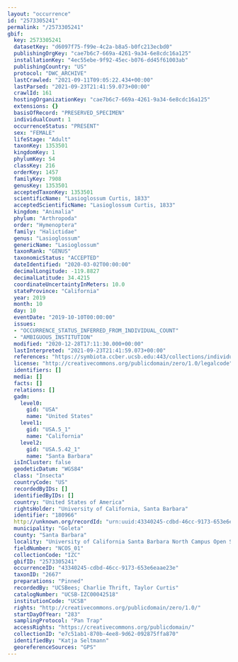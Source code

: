 ```yaml
---
layout: "occurrence"
id: "2573305241"
permalink: "/2573305241"
gbif:
  key: 2573305241
  datasetKey: "d6097f75-f99e-4c2a-b8a5-b0fc213ecbd0"
  publishingOrgKey: "cae7b6c7-669a-4261-9a34-6e8cdc16a125"
  installationKey: "4ec55ebe-9f92-45ec-b076-dd45f61003ab"
  publishingCountry: "US"
  protocol: "DWC_ARCHIVE"
  lastCrawled: "2021-09-11T09:05:22.434+00:00"
  lastParsed: "2021-09-23T21:41:59.073+00:00"
  crawlId: 161
  hostingOrganizationKey: "cae7b6c7-669a-4261-9a34-6e8cdc16a125"
  extensions: {}
  basisOfRecord: "PRESERVED_SPECIMEN"
  individualCount: 1
  occurrenceStatus: "PRESENT"
  sex: "FEMALE"
  lifeStage: "Adult"
  taxonKey: 1353501
  kingdomKey: 1
  phylumKey: 54
  classKey: 216
  orderKey: 1457
  familyKey: 7908
  genusKey: 1353501
  acceptedTaxonKey: 1353501
  scientificName: "Lasioglossum Curtis, 1833"
  acceptedScientificName: "Lasioglossum Curtis, 1833"
  kingdom: "Animalia"
  phylum: "Arthropoda"
  order: "Hymenoptera"
  family: "Halictidae"
  genus: "Lasioglossum"
  genericName: "Lasioglossum"
  taxonRank: "GENUS"
  taxonomicStatus: "ACCEPTED"
  dateIdentified: "2020-03-02T00:00:00"
  decimalLongitude: -119.8827
  decimalLatitude: 34.4215
  coordinateUncertaintyInMeters: 10.0
  stateProvince: "California"
  year: 2019
  month: 10
  day: 10
  eventDate: "2019-10-10T00:00:00"
  issues:
  - "OCCURRENCE_STATUS_INFERRED_FROM_INDIVIDUAL_COUNT"
  - "AMBIGUOUS_INSTITUTION"
  modified: "2020-12-28T17:11:30.000+00:00"
  lastInterpreted: "2021-09-23T21:41:59.073+00:00"
  references: "https://symbiota.ccber.ucsb.edu:443/collections/individual/index.php?occid=180966"
  license: "http://creativecommons.org/publicdomain/zero/1.0/legalcode"
  identifiers: []
  media: []
  facts: []
  relations: []
  gadm:
    level0:
      gid: "USA"
      name: "United States"
    level1:
      gid: "USA.5_1"
      name: "California"
    level2:
      gid: "USA.5.42_1"
      name: "Santa Barbara"
  isInCluster: false
  geodeticDatum: "WGS84"
  class: "Insecta"
  countryCode: "US"
  recordedByIDs: []
  identifiedByIDs: []
  country: "United States of America"
  rightsHolder: "University of California, Santa Barbara"
  identifier: "180966"
  http://unknown.org/recordId: "urn:uuid:43340245-cdbd-46cc-9173-653e6eaae23e"
  municipality: "Goleta"
  county: "Santa Barbara"
  locality: "University of California Santa Barbara North Campus Open Space"
  fieldNumber: "NCOS_01"
  collectionCode: "IZC"
  gbifID: "2573305241"
  occurrenceID: "43340245-cdbd-46cc-9173-653e6eaae23e"
  taxonID: "2667"
  preparations: "Pinned"
  recordedBy: "UCSBees; Charlie Thrift, Taylor Curtis"
  catalogNumber: "UCSB-IZC00042518"
  institutionCode: "UCSB"
  rights: "http://creativecommons.org/publicdomain/zero/1.0/"
  startDayOfYear: "283"
  samplingProtocol: "Pan Trap"
  accessRights: "https://creativecommons.org/publicdomain/"
  collectionID: "e7c51ab1-870b-4ee8-9d62-092875ffa870"
  identifiedBy: "Katja Seltmann"
  georeferenceSources: "GPS"
---
```

